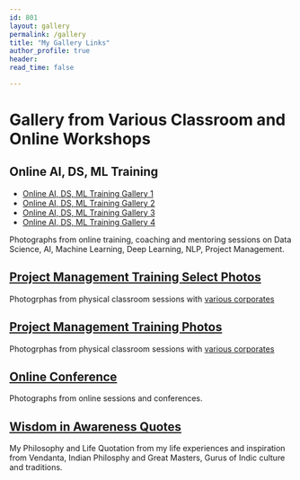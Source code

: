 ```yaml
---
id: 801    
layout: gallery
permalink: /gallery
title: "My Gallery Links"
author_profile: true
header:
read_time: false

---
```


# Gallery from Various Classroom and Online Workshops

## Online AI, DS, ML Training
- [Online AI, DS, ML Training Gallery 1](/gallary/slider-online-sessions1)
- [Online AI, DS, ML Training Gallery 2](/gallary/slider-online-sessions2)
- [Online AI, DS, ML Training Gallery 3](/gallary/slider-online-sessions3)
- [Online AI, DS, ML Training Gallery 4](/gallary/slider-online-sessions4)
  
Photographs from online training, coaching and mentoring sessions on Data Science, AI, Machine Learning, Deep Learning, NLP, Project Management.

## [Project Management Training Select Photos](/gallary/slider-pm-selected-photos)
Photogrphas from physical classroom sessions with [various corporates](/clients)

## [Project Management Training Photos](/gallary/slider-pm-workshops)
Photogrphas from physical classroom sessions with [various corporates](/clients)

## [Online Conference](/gallary/slider-online-conferences)
Photographs from online sessions and conferences.

## [Wisdom in Awareness Quotes](/quotations-blog)
My Philosophy and Life Quotation from my life experiences and inspiration from Vendanta, Indian Philosphy and Great Masters, Gurus of Indic culture and traditions. 